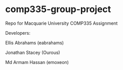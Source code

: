 # comp335-group-project
Repo for Macquarie University COMP335 Assignment

Developers:

Ellis Abrahams (eabrahams)

Jonathan Stacey (Ourous)

Md Armam Hassan (emoxeon)

